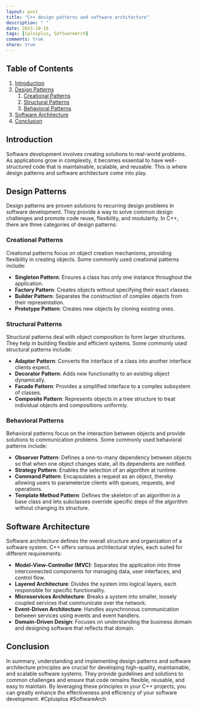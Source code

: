 ```yaml
---
layout: post
title: "C++ design patterns and software architecture"
description: " "
date: 2023-10-16
tags: [Cplusplus, SoftwareArch]
comments: true
share: true
---
```


## Table of Contents

1. [Introduction](#introduction)
2. [Design Patterns](#design-patterns)
    1. [Creational Patterns](#creational-patterns)
    2. [Structural Patterns](#structural-patterns)
    3. [Behavioral Patterns](#behavioral-patterns)
3. [Software Architecture](#software-architecture)
4. [Conclusion](#conclusion)

## Introduction<a name="introduction"></a>

Software development involves creating solutions to real-world problems. As applications grow in complexity, it becomes essential to have well-structured code that is maintainable, scalable, and reusable. This is where design patterns and software architecture come into play.

## Design Patterns<a name="design-patterns"></a>

Design patterns are proven solutions to recurring design problems in software development. They provide a way to solve common design challenges and promote code reuse, flexibility, and modularity. In C++, there are three categories of design patterns:

### Creational Patterns<a name="creational-patterns"></a>

Creational patterns focus on object creation mechanisms, providing flexibility in creating objects. Some commonly used creational patterns include:

- **Singleton Pattern**: Ensures a class has only one instance throughout the application.
- **Factory Pattern**: Creates objects without specifying their exact classes.
- **Builder Pattern**: Separates the construction of complex objects from their representation.
- **Prototype Pattern**: Creates new objects by cloning existing ones.

### Structural Patterns<a name="structural-patterns"></a>

Structural patterns deal with object composition to form larger structures. They help in building flexible and efficient systems. Some commonly used structural patterns include:

- **Adapter Pattern**: Converts the interface of a class into another interface clients expect.
- **Decorator Pattern**: Adds new functionality to an existing object dynamically.
- **Facade Pattern**: Provides a simplified interface to a complex subsystem of classes.
- **Composite Pattern**: Represents objects in a tree structure to treat individual objects and compositions uniformly.

### Behavioral Patterns<a name="behavioral-patterns"></a>

Behavioral patterns focus on the interaction between objects and provide solutions to communication problems. Some commonly used behavioral patterns include:

- **Observer Pattern**: Defines a one-to-many dependency between objects so that when one object changes state, all its dependents are notified.
- **Strategy Pattern**: Enables the selection of an algorithm at runtime.
- **Command Pattern**: Encapsulates a request as an object, thereby allowing users to parameterize clients with queues, requests, and operations.
- **Template Method Pattern**: Defines the skeleton of an algorithm in a base class and lets subclasses override specific steps of the algorithm without changing its structure.

## Software Architecture<a name="software-architecture"></a>

Software architecture defines the overall structure and organization of a software system. C++ offers various architectural styles, each suited for different requirements:

- **Model-View-Controller (MVC)**: Separates the application into three interconnected components for managing data, user interfaces, and control flow.
- **Layered Architecture**: Divides the system into logical layers, each responsible for specific functionality.
- **Microservices Architecture**: Breaks a system into smaller, loosely coupled services that communicate over the network.
- **Event-Driven Architecture**: Handles asynchronous communication between services using events and event handlers.
- **Domain-Driven Design**: Focuses on understanding the business domain and designing software that reflects that domain.

## Conclusion<a name="conclusion"></a>

In summary, understanding and implementing design patterns and software architecture principles are crucial for developing high-quality, maintainable, and scalable software systems. They provide guidelines and solutions to common challenges and ensure that code remains flexible, reusable, and easy to maintain. By leveraging these principles in your C++ projects, you can greatly enhance the effectiveness and efficiency of your software development. #Cplusplus #SoftwareArch
